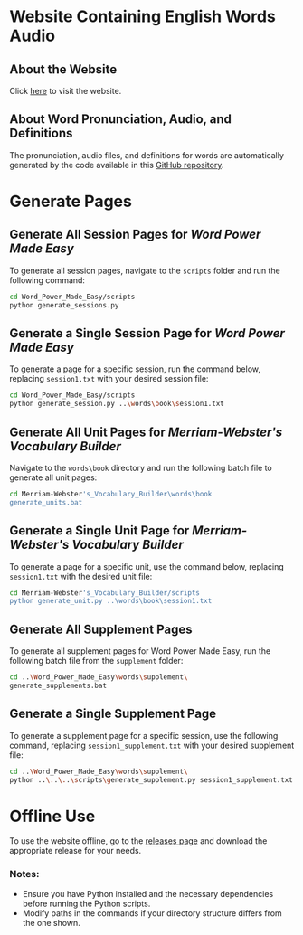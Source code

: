 # Website Containing English Words Audio

## About the Website

Click [here](https://chen172.github.io) to visit the website.

## About Word Pronunciation, Audio, and Definitions

The pronunciation, audio files, and definitions for words are automatically generated by the code available in this [GitHub repository](https://github.com/chen172/Merriam-Webster-api-example).

# Generate Pages

## Generate All Session Pages for *Word Power Made Easy*

To generate all session pages, navigate to the `scripts` folder and run the following command:

```bash
cd Word_Power_Made_Easy/scripts
python generate_sessions.py
```

## Generate a Single Session Page for *Word Power Made Easy*

To generate a page for a specific session, run the command below, replacing `session1.txt` with your desired session file:

```bash
cd Word_Power_Made_Easy/scripts
python generate_session.py ..\words\book\session1.txt
```

## Generate All Unit Pages for *Merriam-Webster's Vocabulary Builder*

Navigate to the `words\book` directory and run the following batch file to generate all unit pages:

```bash
cd Merriam-Webster's_Vocabulary_Builder\words\book
generate_units.bat
```

## Generate a Single Unit Page for *Merriam-Webster's Vocabulary Builder*

To generate a page for a specific unit, use the command below, replacing `session1.txt` with the desired unit file:

```bash
cd Merriam-Webster's_Vocabulary_Builder/scripts
python generate_unit.py ..\words\book\session1.txt
```

## Generate All Supplement Pages

To generate all supplement pages for Word Power Made Easy, run the following batch file from the `supplement` folder:

```bash
cd ..\Word_Power_Made_Easy\words\supplement\
generate_supplements.bat
```

## Generate a Single Supplement Page

To generate a supplement page for a specific session, use the following command, replacing `session1_supplement.txt` with your desired supplement file:

```bash
cd ..\Word_Power_Made_Easy\words\supplement\
python ..\..\..\scripts\generate_supplement.py session1_supplement.txt
```

# Offline Use

To use the website offline, go to the [releases page](https://github.com/chen172/chen172.github.io/releases) and download the appropriate release for your needs.

### Notes:

* Ensure you have Python installed and the necessary dependencies before running the Python scripts.
* Modify paths in the commands if your directory structure differs from the one shown.
